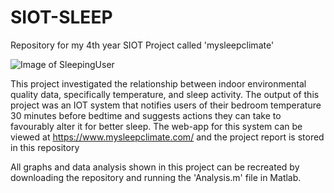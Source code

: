 # SIOT-SLEEP
Repository for my 4th year SIOT Project called 'mysleepclimate'

![Image of SleepingUser](https://imgur.com/GXvh58j)

This project investigated the relationship between indoor environmental quality data, specifically temperature, and sleep activity. The output of this project was an IOT system that notifies users of their bedroom temperature 30 minutes before bedtime and suggests actions they can take to favourably alter it for better sleep. The web-app for this system can be viewed at https://www.mysleepclimate.com/ and the project report is stored in this repository 

All graphs and data analysis shown in this project can be recreated by downloading the repository and running the 'Analysis.m' file in Matlab. 
